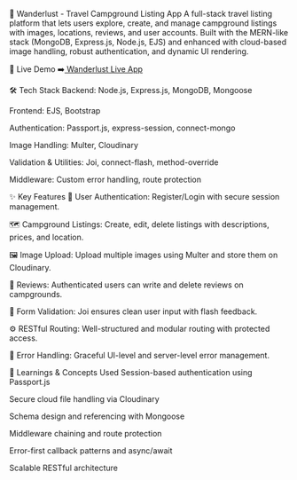 🌄 Wanderlust - Travel Campground Listing App
A full-stack travel listing platform that lets users explore, create, and manage campground listings with images, locations, reviews, and user accounts. Built with the MERN-like stack (MongoDB, Express.js, Node.js, EJS) and enhanced with cloud-based image handling, robust authentication, and dynamic UI rendering.

🔗 Live Demo
➡️[ Wanderlust Live App](https://wanderlust-1-jvwk.onrender.com/listings)


🛠️ Tech Stack
Backend: Node.js, Express.js, MongoDB, Mongoose

Frontend: EJS, Bootstrap

Authentication: Passport.js, express-session, connect-mongo

Image Handling: Multer, Cloudinary

Validation & Utilities: Joi, connect-flash, method-override

Middleware: Custom error handling, route protection

✨ Key Features
🔐 User Authentication: Register/Login with secure session management.

🗺️ Campground Listings: Create, edit, delete listings with descriptions, prices, and location.

🖼️ Image Upload: Upload multiple images using Multer and store them on Cloudinary.

💬 Reviews: Authenticated users can write and delete reviews on campgrounds.

🧾 Form Validation: Joi ensures clean user input with flash feedback.

⚙️ RESTful Routing: Well-structured and modular routing with protected access.

🚫 Error Handling: Graceful UI-level and server-level error management.


🧠 Learnings & Concepts Used
Session-based authentication using Passport.js

Secure cloud file handling via Cloudinary

Schema design and referencing with Mongoose

Middleware chaining and route protection

Error-first callback patterns and async/await

Scalable RESTful architecture

